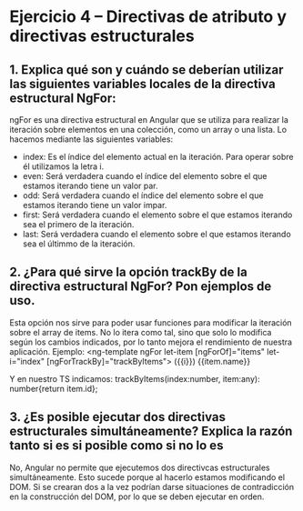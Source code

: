# Ejercicio 4 – Directivas de atributo y directivas estructurales

## 1. Explica qué son y cuándo se deberían utilizar las siguientes variables locales de la directiva estructural NgFor:
ngFor es una directiva estructural en Angular que se utiliza para realizar la iteración sobre elementos en una colección, como un array o una lista. Lo hacemos mediante las siguientes variables: 
* index: Es el índice del elemento actual en la iteración. Para operar sobre él utilizamos la letra i. 
* even: Será verdadera cuando el índice del elemento sobre el que estamos iterando tiene un valor par. 
* odd: Será verdadera cuando el índice del elemento sobre el que estamos iterando tiene un valor impar. 
* first: Será verdadera cuando el elemento sobre el que estamos iterando sea el primero de la iteración. 
* last: Será verdadera cuando el elemento sobre el que estamos iterando sea el últimmo de la iteración. 

## 2. ¿Para qué sirve la opción trackBy de la directiva estructural NgFor? Pon ejemplos de uso.
Esta opción nos sirve para poder usar funciones para modificar la iteración sobre el array de items. No lo itera como tal, sino que solo lo modifica según los cambios indicados, por lo tanto mejora el rendimiento de nuestra aplicación.
Ejemplo:
<ng-template ngFor let-item [ngForOf]="items" let-i="index" [ngForTrackBy]="trackByItems">
({{i}}) {{item.name}}

Y en nuestro TS indicamos: 
trackByItems(index:number, item:any): number{return item.id};


## 3. ¿Es posible ejecutar dos directivas estructurales simultáneamente? Explica la razón tanto si es si posible como si no lo es

No, Angular no permite que ejecutemos dos directivcas estructurales simultáneamente. Esto sucede porque al hacerlo estamos modificando el DOM. Si se crearan dos a la vez podrían darse situaciones de contradicción en la construcción del DOM, por lo que se deben ejecutar en orden. 
